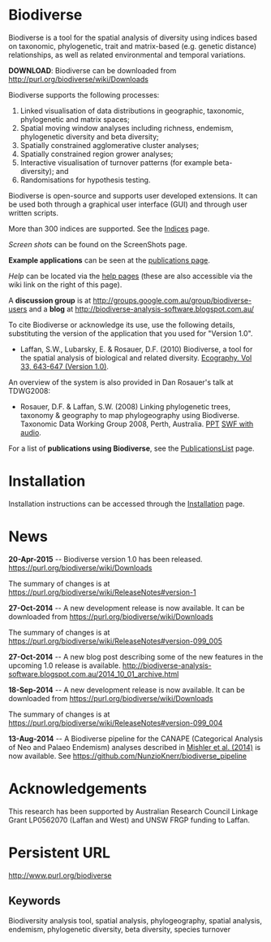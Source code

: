 # Biodiverse

Biodiverse is a tool for the spatial analysis of diversity using indices based on taxonomic, phylogenetic, trait and matrix-based (e.g. genetic distance) relationships, as well as related environmental and temporal variations. 

**DOWNLOAD**:  Biodiverse can be downloaded from http://purl.org/biodiverse/wiki/Downloads

Biodiverse supports the following processes: 

  1. Linked visualisation of data distributions in geographic, taxonomic, phylogenetic and matrix spaces;
  1. Spatial moving window analyses including richness, endemism, phylogenetic diversity and beta diversity;
  1. Spatially constrained agglomerative cluster analyses; 
  1. Spatially constrained region grower analyses; 
  1. Interactive visualisation of turnover patterns (for example beta-diversity); and 
  1. Randomisations for hypothesis testing. 

Biodiverse is open-source and supports user developed extensions. It can be used both through a graphical user interface (GUI) and through user written scripts.

More than 300 indices are supported.  See the [Indices](https://purl.org/biodiverse/wiki/Indices) page.

*Screen shots* can be found on the ScreenShots page.

**Example applications** can be seen at the [publications page](https://purl.org/biodiverse/wiki/PublicationsList).

*Help* can be located via the [help pages](https://purl.org/biodiverse/wiki/Home) (these are also accessible via the wiki link on the right of this page).

A **discussion group** is at http://groups.google.com.au/group/biodiverse-users and a **blog** at http://biodiverse-analysis-software.blogspot.com.au/


To cite Biodiverse or acknowledge its use, use the following details, substituting the version of the application that you used for "Version 1.0".

* Laffan, S.W., Lubarsky, E. & Rosauer, D.F. (2010) Biodiverse, a tool for the spatial analysis of biological and related diversity. [Ecography. Vol 33, 643-647 (Version 1.0)](http://dx.doi.org/10.1111/j.1600-0587.2010.06237.x).

An overview of the system is also provided in Dan Rosauer's talk at TDWG2008:

* Rosauer, D.F. & Laffan, S.W. (2008) Linking phylogenetic trees, taxonomy & geography to map phylogeography using Biodiverse. Taxonomic Data Working Group 2008, Perth, Australia. [PPT](http://www.tdwg.org/fileadmin/2008conference/slides/Rosauer_09_05_phyloTrees.ppt) [SWF with audio](http://www.tdwg.org/fileadmin/2008conference/slides/Rosauer_09_05_phyloTrees.swf). 

For a list of **publications using Biodiverse**, see the [PublicationsList](https://purl.org/biodiverse/wiki/PublicationsList) page.  

# Installation
Installation instructions can be accessed through the [Installation](https://purl.org/biodiverse/wiki/Installation) page.

# News 

**20-Apr-2015** -- Biodiverse version 1.0 has been released.  https://purl.org/biodiverse/wiki/Downloads

The summary of changes is at https://purl.org/biodiverse/wiki/ReleaseNotes#version-1


**27-Oct-2014** -- A new development release is now available.  It can be downloaded from https://purl.org/biodiverse/wiki/Downloads 

The summary of changes is at https://purl.org/biodiverse/wiki/ReleaseNotes#version-099_005


**27-Oct-2014** -- A new blog post describing some of the new features in the upcoming 1.0 release is available.  http://biodiverse-analysis-software.blogspot.com.au/2014_10_01_archive.html

**18-Sep-2014** -- A new development release is now available.  It can be downloaded from https://purl.org/biodiverse/wiki/Downloads 

The summary of changes is at https://purl.org/biodiverse/wiki/ReleaseNotes#version-099_004

**13-Aug-2014** -- A Biodiverse pipeline for the CANAPE (Categorical Analysis of Neo and Palaeo Endemism) analyses described in [Mishler et al. (2014)](http://dx.doi.org/10.1038/ncomms5473) is now available.  See https://github.com/NunzioKnerr/biodiverse_pipeline 



# Acknowledgements 

This research has been supported by Australian Research Council Linkage Grant LP0562070 (Laffan and West) and UNSW FRGP funding to Laffan.


# Persistent URL 

http://www.purl.org/biodiverse

## Keywords 

Biodiversity analysis tool, spatial analysis, phylogeography, spatial analysis, endemism, phylogenetic diversity, beta diversity, species turnover
